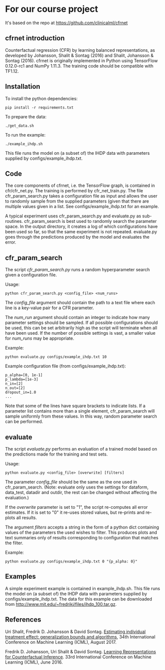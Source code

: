 # For our course project
It's based on the repo at https://github.com/clinicalml/cfrnet

## cfrnet introduction
Counterfactual regression (CFR) by learning balanced representations, as developed by Johansson, Shalit & Sontag (2016) and Shalit, Johansson & Sontag (2016). 
cfrnet is originally implemented in Python using TensorFlow 0.12.0-rc1 and NumPy 1.11.3.
The training code should be compatible with TF1.12.

## Installation
To install the python dependencies:
```
pip install -r requirements.txt
```

To prepare the data:
```
./get_data.sh
```

To run the example:
```
./example_ihdp.sh
```
This file runs the model on (a subset of) the IHDP data with parameters supplied by configs/example_ihdp.txt.

## Code

The core components of cfrnet, i.e. the TensorFlow graph, is contained in cfr/cfr_net.py. The training is performed by cfr_net_train.py. The file cfr_param_search.py takes a configuration file as input and allows the user to randomly sample from the supplied parameters (given that there are multiple values given in a list. See configs/example_ihdp.txt for an example.

A typical experiment uses cfr_param_search.py and evaluate.py as sub-routines. cfr_param_search is best used to randomly search the parameter space. In the output directory, it creates a log of which configurations have been used so far, so that the same experiment is not repeated. evaluate.py goes through the predictions produced by the model and evaluates the error.

## cfr_param_search

The script _cfr_param_search.py_ runs a random hyperparameter search given a configuration file.

Usage:

```
python cfr_param_search.py <config_file> <num_runs>
```
The _config_file_ argument should contain the path to a text file where each line is a key-value pair for a CFR parameter.

The _num_run_ argument should contain an integer to indicate how many parameter settings should be sampled. If all possible configurations should be used, this can be set arbitrarily high as the script will terminate when all have been used. If the number of possible settings is vast, a smaller value for _num_runs_ may be appropriate.

Example:

```
python evaluate.py configs/example_ihdp.txt 10
```

Example configuration file (from configs/example_ihdp.txt):

```
p_alpha=[0, 1e-1]
p_lambda=[1e-3]
n_in=[2]
n_out=[2]
dropout_in=1.0
...
```

Note that some of the lines have square brackets to indicate lists. If a parameter list contains more than a single element, cfr_param_search will sample uniformly from these values. In this way, random parameter search can be performed.

## evaluate

The script _evaluate.py_ performs an evaluation of a trained model based on the predictions made for the training and test sets.

Usage:

```
python evaluate.py <config_file> [overwrite] [filters]
```

The parameter _config_file_ should be the same as the one used in cfr_param_search. (Note: evaluate only uses the settings for dataform, data_test, datadir and outdir, the rest can be changed without affecting the evaluation.)

If the _overwrite_ parameter is set to "1", the script re-computes all error estimates. If it is set to "0" it re-uses stored values, but re-prints and re-plots all results.

The argument _filters_ accepts a string in the form of a python dict containing values of the parameters the used wishes to filter. This produces plots and text summaries only of results corresponding to configuration that matches the filter.

Example:

```
python evaluate.py configs/example_ihdp.txt 0 "{p_alpha: 0}"
```

## Examples

A simple experiment example is contained in example_ihdp.sh. This file runs the model on (a subset of) the IHDP data with parameters supplied by configs/example_ihdp.txt. The data for this example can be downloaded from http://www.mit.edu/~fredrikj/files/ihdp_100.tar.gz.

## References
Uri Shalit, Fredrik D. Johansson & David Sontag. [Estimating individual treatment effect: generalization bounds and algorithms](https://arxiv.org/abs/1606.03976), 34th International Conference on Machine Learning (ICML), August 2017.

Fredrik D. Johansson, Uri Shalit &  David Sontag. [Learning Representations for Counterfactual Inference](http://jmlr.org/proceedings/papers/v48/johansson16.pdf). 33rd International Conference on Machine Learning (ICML), June 2016.
